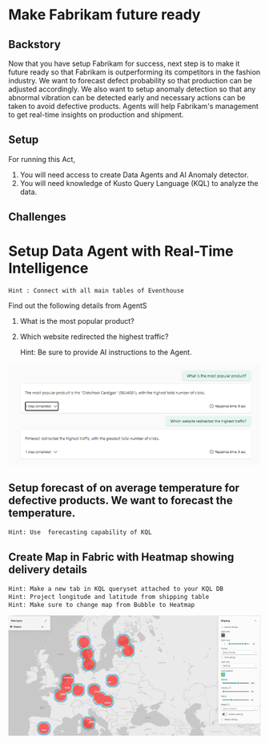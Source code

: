 # Make Fabrikam future ready

## Backstory
Now that you have setup Fabrikam for success, next step is to make it future ready so that Fabrikam is outperforming its competitors in the fashion industry. We want to forecast defect probability so that production can be adjusted accordingly. We also want to setup anomaly detection so that any abnormal vibration can be detected early and necessary actions can be taken to avoid defective products. Agents will help Fabrikam's management to get real-time insights on production and shipment.

## Setup
For running this Act, 
1. You will need access to create Data Agents and AI Anomaly detector. 
2. You will need knowledge of Kusto Query Language (KQL) to analyze the data.

## Challenges 

# Setup Data Agent with Real-Time Intelligence
    
    Hint : Connect with all main tables of Eventhouse 
Find out the following details from AgentS
1. What is the most popular product?
2. Which website redirected the highest traffic?


    Hint: Be sure to provide AI instructions to the Agent.

<img src="../Assets/Agent Answers.png" alt="Alt text" width="1000"/>

## Setup forecast of on average temperature for defective products. We want to forecast the temperature. 
    Hint: Use  forecasting capability of KQL

## Create Map in Fabric with Heatmap showing delivery details
    Hint: Make a new tab in KQL queryset attached to your KQL DB
    Hint: Project longitude and latitude from shipping table
    Hint: Make sure to change map from Bubble to Heatmap
<img src="../Assets/Maps.png" alt="Alt text" width="1000"/>

